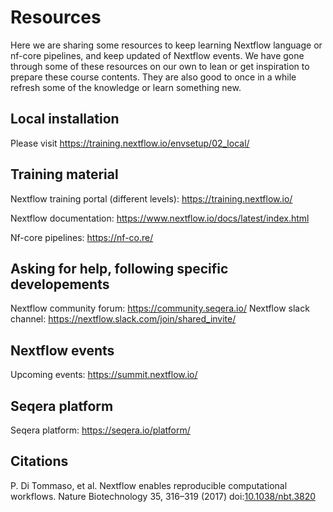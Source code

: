 # Resources

Here we are sharing some resources to keep learning Nextflow language or nf-core pipelines, and keep updated of Nextflow events. We have gone through some of these resources on our own to lean or get inspiration to prepare these course contents. They are also good to once in a while refresh some of the knowledge or learn something new.

## Local installation

Please visit <https://training.nextflow.io/envsetup/02_local/>

## Training material

Nextflow training portal (different levels): <https://training.nextflow.io/>

Nextflow documentation: <https://www.nextflow.io/docs/latest/index.html>

Nf-core pipelines: <https://nf-co.re/>

## Asking for help, following specific developements
Nextflow community forum: <https://community.seqera.io/>
Nextflow slack channel: <https://nextflow.slack.com/join/shared_invite/>

## Nextflow events

Upcoming events: <https://summit.nextflow.io/>

## Seqera platform

Seqera platform: <https://seqera.io/platform/>

## Citations

P. Di Tommaso, et al. Nextflow enables reproducible computational workflows. Nature Biotechnology 35, 316–319 (2017) doi:[10.1038/nbt.3820](https://www.nature.com/articles/nbt.3820)
